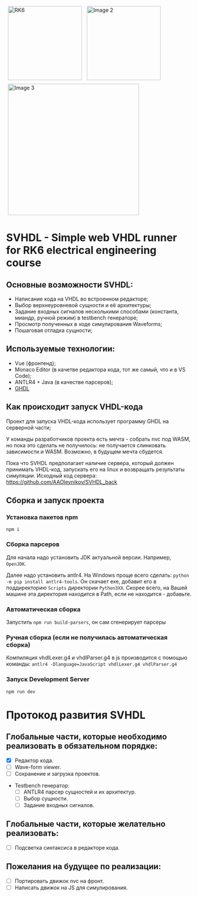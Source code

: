 <div>
    <img src="https://github.com/AAOleynikov/MVHDL/assets/157613831/19e7d8c5-7ebb-46ea-9561-be825d3d8943" alt="RK6" width="200" style="display:inline-block; margin: 5px;">
    <img src="https://github.com/user-attachments/assets/4ed0606c-ab9b-41ca-9151-772399b2e51d" alt="Image 2" width="200" style="display:inline-block; margin: 5px;">
    <img src="https://github.com/user-attachments/assets/dd397784-c4b8-41d7-855c-de774b87fd15" alt="Image 3" width="355" style="display:inline-block; margin: 5px;">
</div>

# SVHDL - Simple web VHDL runner for RK6 electrical engineering course

## Основные возможности SVHDL:

* Написание кода на VHDL во встроенном редакторе;
* Выбор верхнеуровневой сущности и её архитектуры;
* Задание входных сигналов несколькими способами (константа, миандр, ручной режим) в testbench генераторе;
* Просмотр полученных в ходе симулирования Waveforms;
* Пошаговая отладка сущности;

## Используемые технологии:

- Vue (фронтенд);
- Monaco Editor (в качетве редактора кода, тот же самый, что и в VS Code);
- ANTLR4 + Java (в качестве парсеров);
- [GHDL](https://github.com/ghdl/ghdl.git)

## Как происходит запуск VHDL-кода

Проект для запуска VHDL-кода использует программу GHDL на серверной части;

У команды разработчиков проекта есть мечта - собрать nvc под WASM, но пока это сделать не получилось: не получается слинковать зависимости и WASM. Возможно, в будущем мечта сбудется.

Пока что SVHDL предполагает наличие сервера, который должен принимать VHDL-код, запускать его на linux и возвращать результаты симуляции. Исходный код сервера: https://github.com/AAOleynikov/SVHDL_back

## Сборка и запуск проекта

### Установка пакетов npm

`npm i`

### Сборка парсеров

Для начала надо установить JDK актуальной версии. Например, `OpenJDK`.

Далее надо установить antlr4. На Windows проще всего сделать:
`python -m pip install antlr4-tools`.
Он скачает exe, добавит его в поддиректорию `Scripts` директории `Python3XX`. Скорее всего, на Вашей машине эта директория находится в Path, если не находится - добавьте.

### Автоматическая сборка

Запустить `npm run build-parsers`, он сам сгенерирует парсеры

### Ручная сборка (если не получилась автоматическая сборка)

Компиляция vhdlLexer.g4 и vhdlParser.g4 в js производится с помощью команды:
`antlr4 -Dlanguage=JavaScript vhdlLexer.g4 vhdlParser.g4`

### Запуск Development Server

`npm run dev`

# Протокод развития SVHDL

## Глобальные части, которые необходимо реализовать в обязательном порядке:
    
- [x] Редактор кода.
- [ ] Wave-form viewer.
- [ ] Сохранение и загрузка проектов.
- Testbench генератор:
	- [ ] ANTLR4 парсер сущностей и их архитектур.
	- [ ] Выбор сущности.
	- [ ] Задание входных сигналов.

## Глобальные части, которые желательно реализовать:
- [ ] Подсветка синтаксиса в редакторе кода.

## Пожелания на будущее по реализации:
- [ ] Портировать движок nvc на фронт.
- [ ] Написать движок на JS для симулирования.
